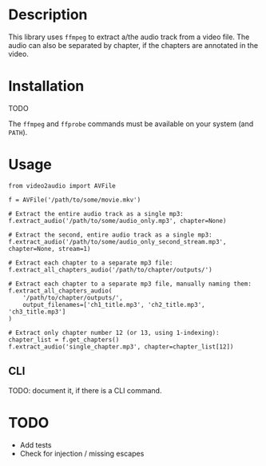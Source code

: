 
# Description

This library uses `ffmpeg` to extract a/the audio track from a video file.  The audio can also be separated by chapter, if the chapters are annotated in the video.

# Installation

TODO

The `ffmpeg` and `ffprobe` commands must be available on your system (and `PATH`).

# Usage

    from video2audio import AVFile
    
    f = AVFile('/path/to/some/movie.mkv')
    
    # Extract the entire audio track as a single mp3:
    f.extract_audio('/path/to/some/audio_only.mp3', chapter=None)
    
    # Extract the second, entire audio track as a single mp3:
    f.extract_audio('/path/to/some/audio_only_second_stream.mp3', chapter=None, stream=1)
    
    # Extract each chapter to a separate mp3 file:
    f.extract_all_chapters_audio('/path/to/chapter/outputs/')
    
    # Extract each chapter to a separate mp3 file, manually naming them:
    f.extract_all_chapters_audio(
        '/path/to/chapter/outputs/',
        output_filenames=['ch1_title.mp3', 'ch2_title.mp3', 'ch3_title.mp3']
    )

    # Extract only chapter number 12 (or 13, using 1-indexing):
    chapter_list = f.get_chapters()
    f.extract_audio('single_chapter.mp3', chapter=chapter_list[12])

## CLI

TODO: document it, if there is a CLI command.

# TODO

* Add tests
* Check for injection / missing escapes
